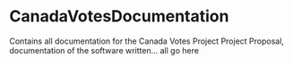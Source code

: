 # CanadaVotesDocumentation
Contains all documentation for the Canada Votes Project
Project Proposal, documentation of the software written... all go here

